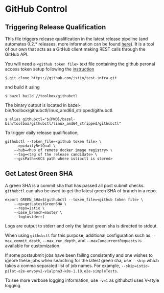# GitHub Control

## Triggering Release Qualification

This file triggers release qualification in the latest release pipeline (and automates 0.2.* releases, more information can be found [here](https://github.com/istio/istio/blob/master/release/README.md)).
It is a tool of our own that acts as a GitHub client making REST calls through the GitHub API.

You will need a ```<github token file>``` text file containing the github peronal access token setup following the [instruction](https://help.github.com/articles/creating-a-personal-access-token-for-the-command-line/)

```
$ git clone https://github.com/istio/test-infra.git
```

and build it using

```
$ bazel build //toolbox/githubctl
```

The binary output is located in bazel-bin/toolbox/githubctl/linux_amd64_stripped/githubctl.


```
$ alias githubctl="${PWD}/bazel-bin/toolbox/githubctl/linux_amd64_stripped/githubctl"
```

To trigger daily release qualification,
```
githubctl --token_file=<github token file> \
	--op=dailyRelQual \
	--hub=<hub of remote docker image registry> \
	--tag=<tag of the release candidate> \
	--gcsPath=<GCS path where istioctl is stored>
```


## Get Latest Green SHA

A green SHA is a commit sha that has passed all post submit checks. `githubctl` can also be used to get the latest green SHA of branch in a repo.
```
export GREEN_SHA=$(githubctl --token_file=<github token file> \
	--op=getLatestGreenSHA \
	--repo=istio \
	--base_branch=master \
	--logtostderr)
```

Logs are output to stderr and only the latest green sha is directed to stdout.

When using `githubctl` for this purpose, additional configuration such as `--max_commit_depth`, `--max_run_depth`, and `--maxConcurrentRequests` is available for customization.

If some postsubmit jobs have been failing consistently and one wishes to ignore these jobs when searching for the latest green sha, use `--skip` which takes a comma separated list of job names. For example, `--skip=istio-pilot-e2e-envoyv2-v1alpha3-k8s-1.10,e2e-simpleTests`.

To see more verbose logging information, use `-v=1` as githubctl uses V-style logging.
